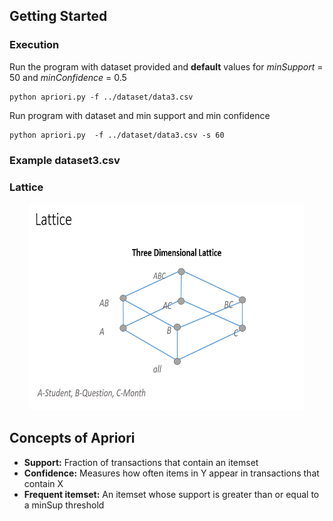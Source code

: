 ## Getting Started

### Execution
Run the program with dataset provided and **default** values for *minSupport* = 50 and *minConfidence* = 0.5

```
python apriori.py -f ../dataset/data3.csv
```
Run program with dataset and min support and min confidence  

```
python apriori.py  -f ../dataset/data3.csv -s 60

```
### Example dataset3.csv
### Lattice 

<p align=center>
    <img src="./doc/lattice.PNG" width="440" height="331">
</p>


## Concepts of Apriori

* **Support:** Fraction of transactions that contain an itemset
* **Confidence:** Measures how often items in Y appear in transactions that contain X
* **Frequent itemset:** An itemset whose support is greater than or equal to a minSup threshold

